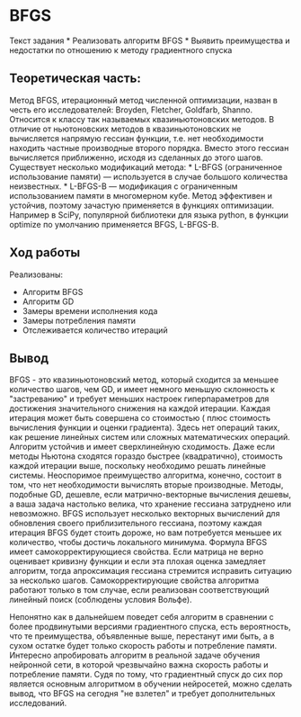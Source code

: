 # BFGS
Текст задания
    * Реализовать алгоритм BFGS
    * Выявить преимущества и недостатки по отношению к методу градиентного спуска
## Теоретическая часть:

Метод BFGS, итерационный метод численной оптимизации, назван в честь его исследователей: Broyden, Fletcher, Goldfarb, Shanno. Относится к классу так называемых квазиньютоновских методов. В отличие от ньютоновских методов в квазиньютоновских не вычисляется напрямую гессиан функции, т.е. нет необходимости находить частные производные второго порядка. Вместо этого гессиан вычисляется приближенно, исходя из сделанных до этого шагов.
Существует несколько модификаций метода:
    * L-BFGS (ограниченное использование памяти) — используется в случае большого количества неизвестных.
    * L-BFGS-B — модификация с ограниченным использованием памяти в многомерном кубе.
Метод эффективен и устойчив, поэтому зачастую применяется в функциях оптимизации. Например в SciPy, популярной библиотеки для языка python, в функции optimize по умолчанию применяется BFGS, L-BFGS-B.

## Ход работы
Реализованы:
* Алгоритм BFGS
* Алгоритм GD
* Замеры времени исполнения кода
* Замеры потребления памяти
* Отслеживается количество итераций
## Вывод
BFGS - это квазиньютоновский метод, который сходится за меньшее количество шагов, чем GD, и имеет немного меньшую склонность к "застреванию" и требует меньших настроек гиперпараметров для достижения значительного снижения на каждой итерации. Каждая итерация может быть совершена со стоимостью  ( плюс стоимость вычисления функции и оценки градиента). Здесь нет  операций таких, как решение линейных систем или сложных математических операций. Алгоритм устойчив и имеет сверхлинейную сходимость. Даже если методы Ньютона сходятся гораздо быстрее (квадратично), стоимость каждой итерации выше, поскольку необходимо решать линейные системы. Неоспоримое преимущество алгоритма, конечно, состоит в том, что нет необходимости вычислять вторые производные.
Методы, подобные GD, дешевле, если матрично-векторные вычисления дешевы, а ваша задача настолько велика, что хранение гессиана затруднено или невозможно. BFGS использует несколько векторных вычислений для обновления своего приблизительного гессиана, поэтому каждая итерация BFGS будет стоить дороже, но вам потребуется меньшее их количество, чтобы достичь локального минимума. 
Формула BFGS имеет самокорректирующиеся свойства. Если матрица  не верно оценивает кривизну функции и если эта плохая оценка замедляет алгоритм, тогда апроксимация гессиана стремится исправить ситуацию за несколько шагов. Самокорректирующие свойства алгоритма работают только в том случае, если реализован соответствующий линейный поиск (соблюдены условия Вольфе).

Непонятно как в дальнейшем поведет себя алгоритм в сравнении с более продвинутыми версиями градиентного спуска, есть вероятность, что те преимущества, объявленные выше, перестанут ими быть, а в сухом остатке будет только скорость работы и потребление памяти. Интересно апробировать алгоритм в реальной задаче обучения нейронной сети, в которой чрезвычайно важна скорость работы и потребление памяти. Судя по тому, что градиентный спуск до сих пор является основным алгоритмом в обучении нейросетей, можно сделать вывод, что BFGS на сегодня "не взлетел" и требует дополнительных исследований.
